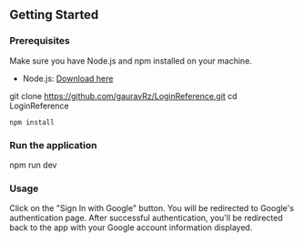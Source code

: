 ## Getting Started

### Prerequisites

Make sure you have Node.js and npm installed on your machine.

- Node.js: [Download here](https://nodejs.org/)


git clone https://github.com/gauravRz/LoginReference.git
cd LoginReference

    npm install
   
### **Run the application**

npm run dev

### Usage

Click on the "Sign In with Google" button.
You will be redirected to Google's authentication page.
After successful authentication, you'll be redirected back to the app with your Google account information displayed.

